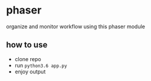 # phaser
organize and monitor workflow using this phaser module



## how to use
- clone repo
- run `python3.6 app.py`
- enjoy output
